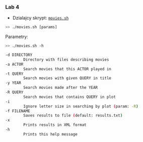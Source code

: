 ### Lab 4

* Dzialajcy skrypt: 
[ `movies.sh`](./movies.sh)
```bash
>> ./movies.sh [params]
```
Parametry:
```bash
>> ./movies.sh -h

-d DIRECTORY
        Directory with files describing movies
-a ACTOR
        Search movies that this ACTOR played in
-t QUERY
        Search movies with given QUERY in title
-y YEAR
        Search movies made after the YEAR
-R QUERY
        Search movies that contains QUERY in plot
-i 
        Ignore letter size in searching by plot (param: -R)
-f FILENAME
        Saves results to file (default: results.txt)
-x
        Prints results in XML format
-h
        Prints this help message
```